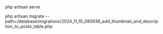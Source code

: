 php artisan serve

php artisan migrate --path=/database/migrations/2024_11_15_085938_add_thumbnail_and_description_to_posts_table.php
